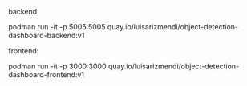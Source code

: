 

backend: 

podman run -it -p 5005:5005 quay.io/luisarizmendi/object-detection-dashboard-backend:v1




frontend:

podman run -it -p 3000:3000 quay.io/luisarizmendi/object-detection-dashboard-frontend:v1
